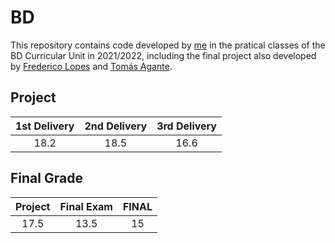 # BD

This repository contains code developed by [me](https://sigarra.up.pt/feup/pt/fest_geral.cursos_list?pv_num_unico=201905477) in the pratical classes of the BD Curricular Unit in 2021/2022, including the final project also developed by [Frederico Lopes](https://sigarra.up.pt/feup/pt/fest_geral.cursos_list?pv_num_unico=201907716) and [Tomás Agante](https://sigarra.up.pt/feup/pt/fest_geral.cursos_list?pv_num_unico=201704976).

## Project

|1st Delivery|2nd Delivery|3rd Delivery|
|:-----:|:-----:|:-----:|
|18.2|18.5|16.6|

## Final Grade
|Project|Final Exam|FINAL|
|:-----:|:-----:|:-----:|
|17.5|13.5|15|
